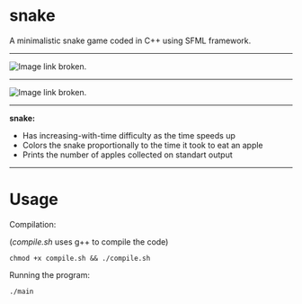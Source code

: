 # snake

A minimalistic snake game coded in C++ using SFML framework.

---

![Image link broken.](https://github.com/staneesh/snakeSFML/blob/main/snake1.bmp)

---

![Image link broken.](https://github.com/staneesh/snakeSFML/blob/main/snake2.bmp)

---

**snake:**

- Has increasing-with-time difficulty as the time speeds up
- Colors the snake proportionally to the time it took to eat an apple
- Prints the number of apples collected on standart output 

---

# Usage

Compilation:

(*compile.sh* uses g++ to compile the code)

`chmod +x compile.sh && ./compile.sh`

Running the program:

`./main`
